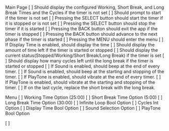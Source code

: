 Main Page
[ ] Should display the configured Working, Short Break, and Long Break Times and the Cycles if the timer is not set
[ ] Should prompt to start if the timer is not set
[ ] Pressing the SELECT button should start the timer if it is stopped or is not set
[ ] Pressing the SELECT button should stop the timer if it is started
[ ] Pressing the BACK button should exit the app if the timer is stopped
[ ] Pressing the BACK button should advance to the next phase if the timer is started
[ ] Pressing the MENU should enter the menu
[ ] If Display Time is enabled, should display the time
[ ] Should display the amount of time left if the timer is started or stopped
[ ] Should display the current status(Stopped/Working/Short Break/Long Break) if the timer is set
[ ] Should display how many cycles left until the long break if the timer is started or stopped
[ ] If Sound is enabled, should beep at the end of every timer.
[ ] If Sound is enabled, should beep at the starting and stopping of the timer.
[ ] If PlayTone is enabled, should vibrate at the end of every timer.
[ ] If PlayTone is enabled, should vibrate at the starting and stopping of the timer.
[ ] If on the last cycle, replace the short break with the long break.

Menu
[ ] Working Time Option (25:00)
[ ] Short Break Time Option (5:00)
[ ] Long Break Time Option (30:00)
[ ] Infinite Loop Bool Option
[ ] Cycles Int Option
[ ] Display Time Bool Option
[ ] Sound Selection Option
[ ] PlayTone Bool Option

[ ]
